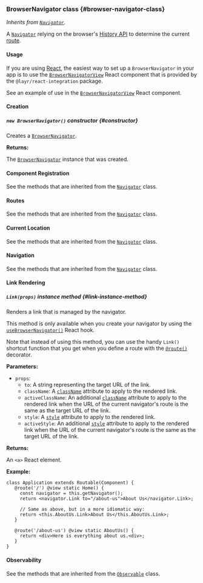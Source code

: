 ### BrowserNavigator <badge type="primary">class</badge> {#browser-navigator-class}

*Inherits from [`Navigator`](https://layrjs.com/docs/v2/reference/navigator).*

A [`Navigator`](https://layrjs.com/docs/v2/reference/navigator) relying on the browser's [History API](https://developer.mozilla.org/en-US/docs/Web/API/History) to determine the current [route](https://layrjs.com/docs/v2/reference/route).

#### Usage

If you are using [React](https://reactjs.org/), the easiest way to set up a `BrowserNavigator` in your app is to use the [`BrowserNavigatorView`](https://layrjs.com/docs/v2/reference/react-integration#browser-navigator-view-react-component) React component that is provided by the `@layr/react-integration` package.

See an example of use in the [`BrowserNavigatorView`](https://layrjs.com/docs/v2/reference/react-integration#browser-navigator-view-react-component) React component.

#### Creation

##### `new BrowserNavigator()` <badge type="secondary">constructor</badge> {#constructor}

Creates a [`BrowserNavigator`](https://layrjs.com/docs/v2/reference/browser-navigator).

**Returns:**

The [`BrowserNavigator`](https://layrjs.com/docs/v2/reference/browser-navigator) instance that was created.

#### Component Registration

See the methods that are inherited from the [`Navigator`](https://layrjs.com/docs/v2/reference/navigator#component-registration) class.

#### Routes

See the methods that are inherited from the [`Navigator`](https://layrjs.com/docs/v2/reference/navigator#routes) class.

#### Current Location

See the methods that are inherited from the [`Navigator`](https://layrjs.com/docs/v2/reference/navigator#current-location) class.

#### Navigation

See the methods that are inherited from the [`Navigator`](https://layrjs.com/docs/v2/reference/navigator#navigation) class.

#### Link Rendering

##### `Link(props)` <badge type="secondary-outline">instance method</badge> {#link-instance-method}

Renders a link that is managed by the navigator.

This method is only available when you create your navigator by using the [`useBrowserNavigator()`](https://layrjs.com/docs/v2/reference/react-integration#use-browser-navigator-react-hook) React hook.

Note that instead of using this method, you can use the handy `Link()` shortcut function that you get when you define a route with the [`@route()`](https://layrjs.com/docs/v2/reference/routable#route-decorator) decorator.

**Parameters:**

* `props`:
  * `to`: A string representing the target URL of the link.
  * `className`: A [`className`](https://reactjs.org/docs/dom-elements.html#classname) attribute to apply to the rendered link.
  * `activeClassName`: An additional [`className`](https://reactjs.org/docs/dom-elements.html#classname) attribute to apply to the rendered link when the URL of the current navigator's route is the same as the target URL of the link.
  * `style`: A [`style`](https://reactjs.org/docs/dom-elements.html#style) attribute to apply to the rendered link.
  * `activeStyle`: An additional [`style`](https://reactjs.org/docs/dom-elements.html#style) attribute to apply to the rendered link when the URL of the current navigator's route is the same as the target URL of the link.

**Returns:**

An `<a>` React element.

**Example:**

```
class Application extends Routable(Component) {
   @route('/') @view static Home() {
     const navigator = this.getNavigator();
     return <navigator.Link to="/about-us">About Us</navigator.Link>;

     // Same as above, but in a more idiomatic way:
     return <this.AboutUs.Link>About Us</this.AboutUs.Link>;
   }

   @route('/about-us') @view static AboutUs() {
     return <div>Here is everything about us.<div>;
   }
}
```

#### Observability

See the methods that are inherited from the [`Observable`](https://layrjs.com/docs/v2/reference/observable#observable-class) class.
